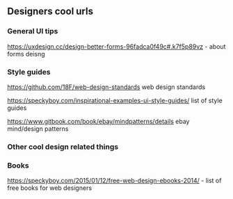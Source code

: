 ## Designers cool urls


### General UI tips

https://uxdesign.cc/design-better-forms-96fadca0f49c#.k7f5p89vz - about forms deisng



### Style guides

https://github.com/18F/web-design-standards web design standards

https://speckyboy.com/inspirational-examples-ui-style-guides/ list of style guides

https://www.gitbook.com/book/ebay/mindpatterns/details ebay mind/design patterns


### Other cool design related things



### Books

https://speckyboy.com/2015/01/12/free-web-design-ebooks-2014/ - list of free books for web designers
